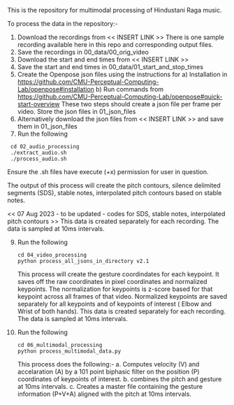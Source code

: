 This is the repository for multimodal processing of Hindustani Raga music. 

To process the data in the repository:-
1. Download the recordings from << INSERT LINK >>  There is one sample recording available here in this repo and corresponding output files.
2. Save the recordings in 00_data/00_orig_video
3. Download the start and end times from << INSERT LINK >>
4. Save the start and end times in 00_data/01_start_and_stop_times
5. Create the Openpose json files using the instructions for
     a) Installation in https://github.com/CMU-Perceptual-Computing-Lab/openpose#installation
     b) Run commands from https://github.com/CMU-Perceptual-Computing-Lab/openpose#quick-start-overview
   These two steps should create a json file per frame per video. Store the json files in 01_json_files
7. Alternatively download the json files from << INSERT LINK >> and save them in 01_json_files
8. Run the following

  ```
   cd 02_audio_processing
   ./extract_audio.sh
   ./process_audio.sh
   ```
   Ensure the .sh files have execute (+x) permission for user in question.

   The output of this process will create the pitch contours, silence delimited segments (SDS), stable notes, interpolated pitch contours based on stable notes.

   << 07 Aug 2023 - to be updated - codes for SDS, stable notes, interpolated pitch contours >>
   This data is created separately for each recording. The data is sampled at 10ms intervals.
   
9. Run the following

    ```
    cd 04_video_processing
    python process_all_jsons_in_directory v2.1
    ```
   This process will create the gesture coordindates for each keypoint. It saves off the raw coordinates in pixel coordinates and normalized keypoints.
   The normalization for keypoints is z-score based for that keypoint across all frames of that video.
   Normalized keypoints are saved separately for all keypoints and of keypoints of interest ( Elbow and Wrist of both hands).
   This data is created separately for each recording. The data is sampled at 10ms intervals.

 11. Run the following
     ```
     cd 06_multimodal_processing
     python process_multimodal_data.py
     ```
     This process does the following:-
     a. Computes velocity (V) and accelaration (A) by a 101 point biphasic filter on the position (P) coordinates of keypoints of interest.
     b. combines the pitch and gesture at 10ms intervals.
     c. Creates a master file containing the gesture information (P+V+A) aligned with the pitch at 10ms intervals.
   
    
